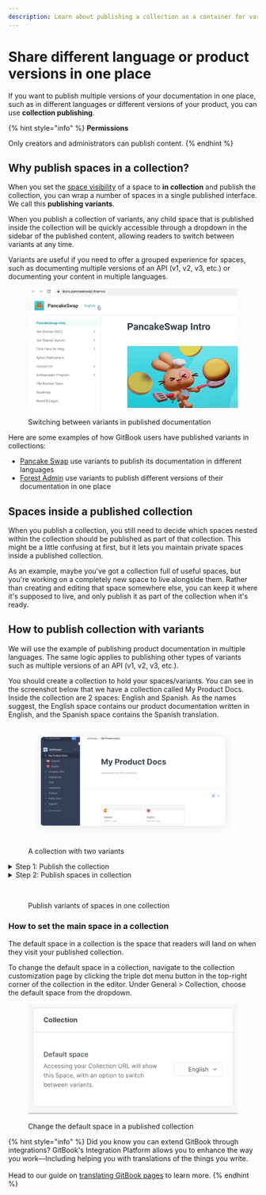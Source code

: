 ```yaml
---
description: Learn about publishing a collection as a container for variants.
---
```


# Share different language or product versions in one place

If you want to publish multiple versions of your documentation in one place, such as in different languages or different versions of your product, you can use **collection publishing**.&#x20;

{% hint style="info" %}
**Permissions**

Only creators and administrators can publish content.
{% endhint %}

## Why publish spaces in a collection?

When you set the [space visibility](space-publishing.md) of a space to **in collection** and publish the collection, you can wrap a number of spaces in a single published interface. We call this **publishing variants**.

When you publish a collection of variants, any child space that is published inside the collection will be quickly accessible through a dropdown in the sidebar of the published content, allowing readers to switch between variants at any time.

Variants are useful if you need to offer a grouped experience for spaces, such as documenting multiple versions of an API (v1, v2, v3, etc.) or documenting your content in multiple languages.

<figure><img src="../../.gitbook/assets/switching-between-variants.gif" alt=""><figcaption><p>Switching between variants in published documentation</p></figcaption></figure>

Here are some examples of how GitBook users have published variants in collections:

* [Pancake Swap](https://docs.pancakeswap.finance/) use variants to publish its documentation in different languages
* [Forest Admin](https://docs.forestadmin.com/documentation/) use variants to publish different versions of their documentation in one place

## Spaces inside a published collection

When you publish a collection, you still need to decide which spaces nested within the collection should be published as part of that collection. This might be a little confusing at first, but it lets you maintain private spaces inside a published collection.

As an example, maybe you've got a collection full of useful spaces, but you're working on a completely new space to live alongside them. Rather than creating and editing that space somewhere else, you can keep it where it's supposed to live, and only publish it as part of the collection when it's ready.

## How to publish collection with variants

We will use the example of publishing product documentation in multiple languages. The same logic applies to publishing other types of variants such as multiple versions of an API (v1, v2, v3, etc.).

You should create a collection to hold your spaces/variants. You can see in the screenshot below that we have a collection called My Product Docs. Inside the collection are 2 spaces: English and Spanish. As the names suggest, the English space contains our product documentation written in English, and the Spanish space contains the Spanish translation.

<figure><img src="../../.gitbook/assets/english-spanish-collection.png" alt="A screenshot of a GitBook collection, named My Product Docs, with two variants inside it. One is called English, the second is called Spanish."><figcaption><p>A collection with two variants</p></figcaption></figure>

<details>

<summary>Step 1: Publish the collection</summary>

First we will publish the collection. Note that this **does not publish the spaces inside the collection**. You need to publish each space individually.

Collection publishing works almost exactly the same as [space publishing](space-publishing.md#publish-to-the-web). Navigate to the the **share** button near the top-right corner, which will open the share modal.

Inside the share modal, you'll see some or all of the following tabs on the left-hand side to choose from. (The tabs available to you will depend on your permissions.)



</details>

<details>

<summary>Step 2: Publish spaces in collection </summary>

For each space that you want to publish in the collection, click on the **share** button near the top-right corner to open the share modal.

This action will create variants that will be displayed inside your collection.&#x20;

Ensure you're on the publish to the web tab, and then toggle the publish in collection setting to the **on** position.

</details>



<figure><img src="../../.gitbook/assets/publish-variants" alt=""><figcaption><p>Publish variants of spaces in one collection</p></figcaption></figure>

### How to set the main space in a collection

The default space in a collection is the space that readers will land on when they visit your published collection.&#x20;

To change the default space in a collection, navigate to the collection customization page by clicking the triple dot menu button in the top-right corner of the collection in the editor. Under General > Collection, choose the default space from the dropdown.

<figure><img src="../../.gitbook/assets/switch space.gif" alt=""><figcaption><p>Change the default space in a published collection</p></figcaption></figure>

{% hint style="info" %}
Did you know you can extend GitBook through integrations? GitBook's Integration Platform allows you to enhance the way you work—Including helping you with translations of the things you write. \
\
Head to our guide on [translating GitBook pages](https://developer.gitbook.com/getting-started/guides/use-github-actions-to-translate-gitbook-pages) to learn more.
{% endhint %}
